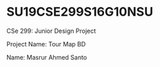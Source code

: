 # SU19CSE299S16G10NSU
CSe 299: Junior Design Project

Project Name: Tour Map BD

Name: Masrur Ahmed Santo


